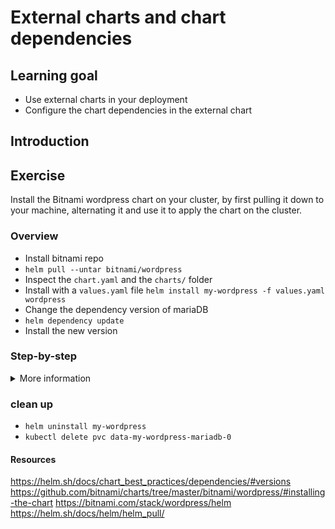 # External charts and chart dependencies

## Learning goal

- Use external charts in your deployment
- Configure the chart dependencies in the external chart

## Introduction

## Exercise

Install the Bitnami wordpress chart on your cluster, by first pulling it down to your machine, alternating it and use it to apply the chart on the cluster.

### Overview

- Install bitnami repo
- `helm pull --untar bitnami/wordpress`
- Inspect the `chart.yaml` and the `charts/` folder
- Install with a `values.yaml` file `helm install my-wordpress -f values.yaml wordpress`
- Change the dependency version of mariaDB
- `helm dependency update`
- Install the new version

### Step-by-step

<details>
      <summary>More information</summary>

**Install Bitnami Helm repo**

Install the Bitnami Helm Repo and update Helm's local list of Charts:

```
helm repo add bitnami https://charts.bitnami.com/bitnami
helm repo update
```

**Pull down the wordpress chart**

We are going to have a look at the wordpress chart before applying it. 

- Navigate to the `external-charts` folder with your terminal.
- Pull down the chart from bitnami: `helm pull --untar bitnami/wordpress`

Your folder should now look something like the following:

```sh
.
├── values.yaml
└── wordpress
    ├── Chart.lock
    ├── Chart.yaml
    ├── README.md
    ├── charts
    ├── ci
    ├── templates
    ├── values.schema.json
    └── values.yaml
```

- Open `external-charts/wordpress/values.yaml` to see all the possible values that is configurable.

**inspect the `chart.yaml` and the `charts/` folder**

- Look at the `external-charts/wordpress/Chart.yaml` file to see the three dependencies that wordpress depends on; MariaDB, Memcached, and Common.
- Look in the `external-charts/wordpress/charts` folder to see the three dependencies also getting pulled down, each in their own folder.

**Install the chart**

- Set your own username and password in our pre-made values file in `external-charts/values.yaml`
- Install the chart in your cluster: `helm install my-wordpress wordpress -f values.yaml`
- Inspect that all pods comes online: `kubectl get pods,deployments`
- Try to access the wordpress site with the new external loadbalancer ip: `kubectl get svc`

> note: you might be redirected to an self-signed HTTPS site. It's perfectly fine, and simply because we do not have a trused cert authority assigned.

- Try to log into wordpress backend by accessing the admin site on: `https://<LoadBalancerIP>/admin`

**change the dependency version of memcached**

When pulling a chart down with dependencies, the dependency charts are getting pulled down as well.
We will try alternating one of the dependencies before deploying again.

- Find the avaliable versions for memcached with `helm search repo memcached -l`

> :bulb: remember that a chart has two versions: Chart version called `version` and application version `appVersion`

- Try changing the version

**helm dependency update**


**install the new one**

</details>

### clean up

- `helm uninstall my-wordpress`
- `kubectl delete pvc data-my-wordpress-mariadb-0`

#### Resources

https://helm.sh/docs/chart_best_practices/dependencies/#versions
https://github.com/bitnami/charts/tree/master/bitnami/wordpress/#installing-the-chart
https://bitnami.com/stack/wordpress/helm
https://helm.sh/docs/helm/helm_pull/